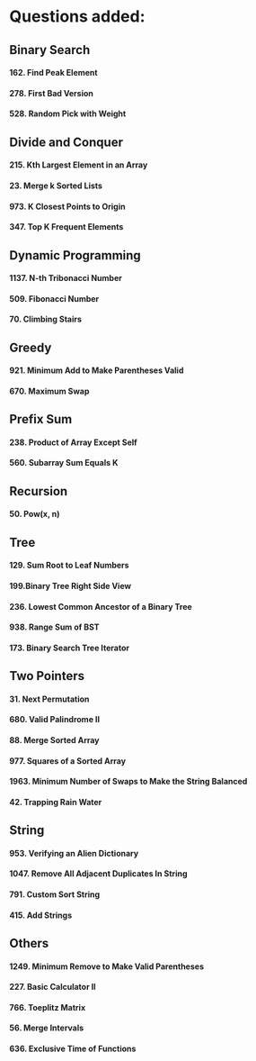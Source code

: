 # Questions added:

## Binary Search

#### 162. Find Peak Element
#### 278. First Bad Version
#### 528. Random Pick with Weight

## Divide and Conquer

#### 215. Kth Largest Element in an Array
#### 23. Merge k Sorted Lists
#### 973. K Closest Points to Origin
#### 347. Top K Frequent Elements

## Dynamic Programming

#### 1137. N-th Tribonacci Number
#### 509. Fibonacci Number
#### 70. Climbing Stairs

## Greedy

#### 921. Minimum Add to Make Parentheses Valid
#### 670. Maximum Swap

## Prefix Sum

#### 238. Product of Array Except Self
#### 560. Subarray Sum Equals K

## Recursion

#### 50. Pow(x, n)

## Tree

#### 129. Sum Root to Leaf Numbers
#### 199.Binary Tree Right Side View
#### 236. Lowest Common Ancestor of a Binary Tree
#### 938. Range Sum of BST
#### 173. Binary Search Tree Iterator

## Two Pointers

#### 31. Next Permutation
#### 680. Valid Palindrome II
#### 88. Merge Sorted Array
#### 977. Squares of a Sorted Array
#### 1963. Minimum Number of Swaps to Make the String Balanced
#### 42. Trapping Rain Water

## String

#### 953. Verifying an Alien Dictionary
#### 1047. Remove All Adjacent Duplicates In String
#### 791. Custom Sort String
#### 415. Add Strings

## Others
#### 1249. Minimum Remove to Make Valid Parentheses
#### 227. Basic Calculator II
#### 766. Toeplitz Matrix
#### 56. Merge Intervals
#### 636. Exclusive Time of Functions
